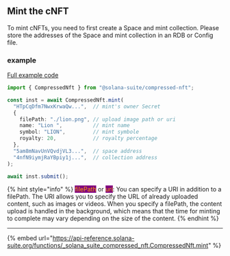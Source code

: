 ## Mint the cNFT

To mint cNFTs, you need to first create a Space and mint collection. Please
store the addresses of the Space and mint collection in an RDB or Config file.

### example

[Full example code](https://github.com/fukaoi/solana-suite/blob/main/examples/integration11-compressed-nft.ts)

```ts
import { CompressedNft } from "@solana-suite/compressed-nft";

const inst = await CompressedNft.mint(
  "HTpCqDfm7NwxKrwaQw...",  // mint's owner Secret 
  {
    filePath: "./lion.png", // upload image path or uri
    name: "Lion ",          // mint name
    symbol: "LION",         // mint symbole
    royalty: 20,            // royalty percentage
  },
  "5am8mNavUnVQvdjVL3...",  // space address
  "4nfN9iymjRaYBpiy1j...",  // collection address
);

await inst.submit();
```
{% hint style="info" %} 
<mark style="color:orange;background-color:purple;">filePath</mark> or <mark style="color:orange;background-color:purple;">uri</mark>: 
You can specify a URI in addition to a filePath. The URI allows you to specify the URL of already uploaded content, such as images or videos.
When you specify a filePath, the content upload is handled in the background, which means that the time for minting to complete may vary depending on the size of the content.
{% endhint %}


---

{% embed url="https://api-reference.solana-suite.org/functions/_solana_suite_compressed_nft.CompressedNft.mint" %}
